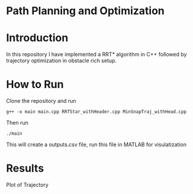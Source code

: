 # Path Planning and Optimization

# Introduction
In this repository I have implemented a RRT* algorithm in C++ followed by trajectory optimization in obstacle rich setup.

# How to Run
Clone the repository and run
```
g++ -o main main.cpp RRTStar_withHeader.cpp MinSnapTraj_withHead.cpp
```
Then run
```
./main
```
This will create a outputs.csv file, run this file in MATLAB for visulatization

# Results

Plot of Trajectory
